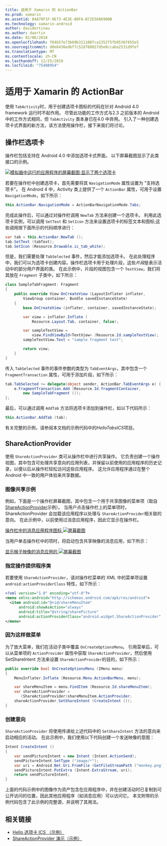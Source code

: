 ```yaml
---
title: 适用于 Xamarin 的 ActionBar
ms.prod: xamarin
ms.assetid: 84A79F1F-9E73-4E3E-80FA-B72E5686900B
ms.technology: xamarin-android
author: davidortinau
ms.author: daortin
ms.date: 02/06/2018
ms.openlocfilehash: f64b57e73b69b3111087ca1352f5fb9536f855e5
ms.sourcegitcommit: d0e6436edbf7c52d760027d5e0ccaba2531d9fef
ms.translationtype: MT
ms.contentlocale: zh-CN
ms.lasthandoff: 12/25/2019
ms.locfileid: "75488954"
---
```

# <a name="actionbar-for-xamarinandroid"></a>适用于 Xamarin 的 ActionBar

使用 `TabActivity`时，用于创建选项卡图标的代码在针对 Android 4.0 framework 运行时不起作用。 尽管此功能的工作方式与2.3 之前版本的 Android 中的工作方式相同，但 `TabActivity` 类本身已在4.0 中弃用。 引入了一种创建选项卡式界面的新方法，该方法使用操作栏，接下来我们将讨论。

## <a name="action-bar-tabs"></a>操作栏选项卡

操作栏包括支持在 Android 4.0 中添加选项卡式界面。
以下屏幕截图显示了此类接口的示例。

[![模拟器中运行的应用程序的屏幕截图;显示了两个选项卡](action-bar-images/25-actionbartabs.png)](action-bar-images/25-actionbartabs.png#lightbox)

若要在操作栏中创建选项卡，首先需要将其 `NavigationMode` 属性设置为 "支持选项卡"。 在 Android 4 中，Activity 类上提供了一个 `ActionBar` 属性，可用于设置 `NavigationMode`，如下所示：

```csharp
this.ActionBar.NavigationMode = ActionBarNavigationMode.Tabs;
```

完成此操作后，可以通过对操作栏调用 `NewTab` 方法来创建一个选项卡。 利用此选项卡实例，可以调用 `SetText` 和 `SetIcon` 方法来设置选项卡的标签文本和图标;这些调用按下面所示的代码顺序进行：

```csharp
var tab = this.ActionBar.NewTab ();
tab.SetText (tabText);
tab.SetIcon (Resource.Drawable.ic_tab_white);
```

但是，我们需要处理 `TabSelected` 事件，然后才能添加选项卡。 在此处理程序中，我们可以为选项卡创建内容。操作栏选项卡用于处理片段，这些*片段*是表示活动中的部分用户界面的类。 在此示例中，片段的视图包含一个 `TextView`，我们将其放在 `Fragment` 子类中，如下所示：

```csharp
class SampleTabFragment: Fragment
{           
    public override View OnCreateView (LayoutInflater inflater,
        ViewGroup container, Bundle savedInstanceState)
    {
        base.OnCreateView (inflater, container, savedInstanceState);

        var view = inflater.Inflate (
            Resource.Layout.Tab, container, false);

        var sampleTextView =
            view.FindViewById<TextView> (Resource.Id.sampleTextView);            
        sampleTextView.Text = "sample fragment text";

        return view;
    }
}
```

传入 `TabSelected` 事件的事件参数的类型为 `TabEventArgs`，其中包含一个 `FragmentTransaction` 属性，可用于添加片段，如下所示：

```csharp
tab.TabSelected += delegate(object sender, ActionBar.TabEventArgs e) {             
    e.FragmentTransaction.Add (Resource.Id.fragmentContainer,
        new SampleTabFragment ());
};
```

最后，可以通过调用 `AddTab` 方法将选项卡添加到操作栏，如以下代码所示：

```csharp
this.ActionBar.AddTab (tab);
```

有关完整的示例，请参阅本文档的示例代码中的*HelloTabsICS*项目。

## <a name="shareactionprovider"></a>ShareActionProvider

使用 `ShareActionProvider` 类可从操作栏中进行共享操作。 它负责创建一个操作视图，其中包含可处理共享意向的应用列表，并保留以前使用的应用程序的历史记录，以便以后从操作栏轻松访问这些应用程序。 这允许应用程序通过在整个 Android 中一致的用户体验来共享数据。

### <a name="image-sharing-example"></a>图像共享示例

例如，下面是一个操作栏屏幕截图，其中包含一个用于共享图像的菜单项（取自[ShareActionProvider](https://docs.microsoft.com/samples/xamarin/monodroid-samples/shareactionproviderdemo)示例）。 当用户点击操作栏上的菜单项时，ShareActionProvider 会加载该应用程序以处理与 `ShareActionProvider`相关联的意向。 在此示例中，以前使用过消息应用程序，因此它显示在操作栏。

[操作栏中的消息应用程序图标 ![屏幕截图](action-bar-images/09-shareactionprovider.png)](action-bar-images/09-shareactionprovider.png#lightbox)

当用户单击操作栏中的项时，将启动包含共享映像的消息应用，如下所示：

[显示猴子映像的消息应用的 ![屏幕截图](action-bar-images/10-messagewithimage.png)](action-bar-images/10-messagewithimage.png#lightbox)

### <a name="specifying-the-action-provider-class"></a>指定操作提供程序类

若要使用 `ShareActionProvider`，请对操作栏菜单的 XML 中的菜单项设置 `android:actionProviderClass` 特性，如下所示：

```xml
<?xml version="1.0" encoding="utf-8"?>
<menu xmlns:android="http://schemas.android.com/apk/res/android">
  <item android:id="@+id/shareMenuItem"
      android:showAsAction="always"
      android:title="@string/sharePicture"
      android:actionProviderClass="android.widget.ShareActionProvider" />
</menu>
```

### <a name="inflating-the-menu"></a>因为这样做菜单

为了放大菜单，我们在活动子类中覆盖 `OnCreateOptionsMenu`。 引用菜单后，可以从菜单项的 `ActionProvider` 属性中获取 `ShareActionProvider`，然后使用 SetShareIntent 方法来设置 `ShareActionProvider`的目的，如下所示：

```csharp
public override bool OnCreateOptionsMenu (IMenu menu)
{
    MenuInflater.Inflate (Resource.Menu.ActionBarMenu, menu);       

    var shareMenuItem = menu.FindItem (Resource.Id.shareMenuItem);           
    var shareActionProvider =
       (ShareActionProvider)shareMenuItem.ActionProvider;
    shareActionProvider.SetShareIntent (CreateIntent ());
}
```

### <a name="creating-the-intent"></a>创建意向

`ShareActionProvider` 将使用传递给上述代码中的 `SetShareIntent` 方法的意向来启动相应的活动。 在此示例中，我们使用以下代码创建一个发送映像的意图：

```csharp
Intent CreateIntent ()
{  
    var sendPictureIntent = new Intent (Intent.ActionSend);
    sendPictureIntent.SetType ("image/*");
    var uri = Android.Net.Uri.FromFile (GetFileStreamPath ("monkey.png"));          
    sendPictureIntent.PutExtra (Intent.ExtraStream, uri);
    return sendPictureIntent;
}
```

上面的代码示例中的图像作为资产包含在应用程序中，并在创建活动时已复制到可公开访问的位置，因此其他应用程序（如消息应用）可以访问它。 本文附带的示例代码包含了此示例的完整源，并说明了其用法。

## <a name="related-links"></a>相关链接

- [Hello 选项卡 ICS （示例）](https://docs.microsoft.com/samples/xamarin/monodroid-samples/hellotabsics)
- [ShareActionProvider 演示（示例）](https://docs.microsoft.com/samples/xamarin/monodroid-samples/shareactionproviderdemo)
